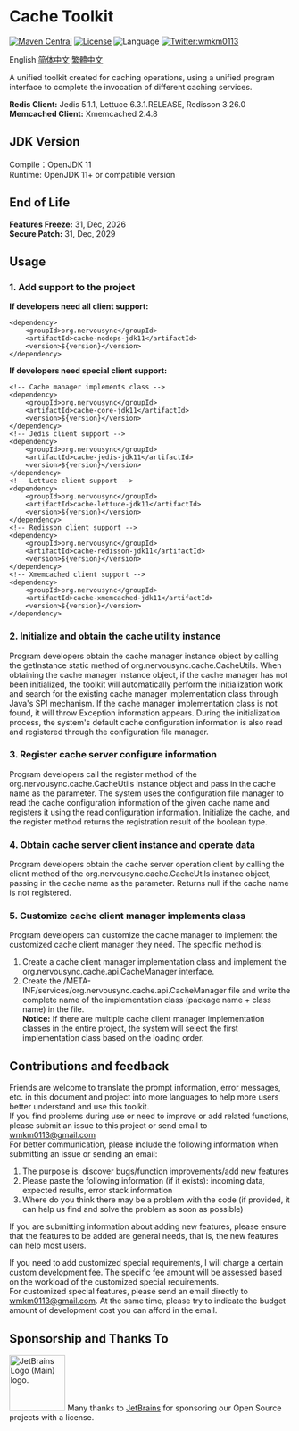 # Cache Toolkit

[![Maven Central](https://maven-badges.herokuapp.com/maven-central/org.nervousync/cache-jdk11/badge.svg)](https://maven-badges.herokuapp.com/maven-central/org.nervousync/cache-jdk11/)
[![License](https://img.shields.io/github/license/wmkm0113/cache-jdk11.svg)](https://github.com/wmkm0113/cache-jdk11/blob/master/LICENSE)
![Language](https://img.shields.io/badge/language-Java-green)
[![Twitter:wmkm0113](https://img.shields.io/twitter/follow/wmkm0113?label=Follow)](https://twitter.com/wmkm0113)

English
[简体中文](README_zh_CN.md)
[繁體中文](README_zh_TW.md)

A unified toolkit created for caching operations, using a unified program interface to complete the invocation of different caching services.

**Redis Client:** Jedis 5.1.1, Lettuce 6.3.1.RELEASE, Redisson 3.26.0   
**Memcached Client:** Xmemcached 2.4.8

## JDK Version
Compile：OpenJDK 11   
Runtime: OpenJDK 11+ or compatible version

## End of Life

**Features Freeze:** 31, Dec, 2026   
**Secure Patch:** 31, Dec, 2029

## Usage
### 1. Add support to the project
**If developers need all client support:**
```
<dependency>
    <groupId>org.nervousync</groupId>
	<artifactId>cache-nodeps-jdk11</artifactId>
    <version>${version}</version>
</dependency>
```
**If developers need special client support:**
```
<!-- Cache manager implements class -->
<dependency>
    <groupId>org.nervousync</groupId>
	<artifactId>cache-core-jdk11</artifactId>
    <version>${version}</version>
</dependency>
<!-- Jedis client support -->
<dependency>
    <groupId>org.nervousync</groupId>
	<artifactId>cache-jedis-jdk11</artifactId>
    <version>${version}</version>
</dependency>
<!-- Lettuce client support -->
<dependency>
    <groupId>org.nervousync</groupId>
	<artifactId>cache-lettuce-jdk11</artifactId>
    <version>${version}</version>
</dependency>
<!-- Redisson client support -->
<dependency>
    <groupId>org.nervousync</groupId>
	<artifactId>cache-redisson-jdk11</artifactId>
    <version>${version}</version>
</dependency>
<!-- Xmemcached client support -->
<dependency>
    <groupId>org.nervousync</groupId>
	<artifactId>cache-xmemcached-jdk11</artifactId>
    <version>${version}</version>
</dependency>
```

### 2. Initialize and obtain the cache utility instance
Program developers obtain the cache manager instance object by calling the getInstance static method of org.nervousync.cache.CacheUtils.
When obtaining the cache manager instance object, if the cache manager has not been initialized, the toolkit will automatically perform the initialization work and search for the existing cache manager implementation class through Java's SPI mechanism. 
If the cache manager implementation class is not found, it will throw Exception information appears. During the initialization process, the system's default cache configuration information is also read and registered through the configuration file manager.

### 3. Register cache server configure information
Program developers call the register method of the org.nervousync.cache.CacheUtils instance object and pass in the cache name as the parameter. 
The system uses the configuration file manager to read the cache configuration information of the given cache name and registers it using the read configuration information. 
Initialize the cache, and the register method returns the registration result of the boolean type.

### 4. Obtain cache server client instance and operate data
Program developers obtain the cache server operation client by calling the client method of the org.nervousync.cache.CacheUtils instance object, passing in the cache name as the parameter.
Returns null if the cache name is not registered.

### 5. Customize cache client manager implements class
Program developers can customize the cache manager to implement the customized cache client manager they need. The specific method is:   
1. Create a cache client manager implementation class and implement the org.nervousync.cache.api.CacheManager interface.   
2. Create the /META-INF/services/org.nervousync.cache.api.CacheManager file and write the complete name of the implementation class (package name + class name) in the file.   
**Notice:** If there are multiple cache client manager implementation classes in the entire project, the system will select the first implementation class based on the loading order.

## Contributions and feedback
Friends are welcome to translate the prompt information, error messages, 
etc. in this document and project into more languages to help more users better understand and use this toolkit.   
If you find problems during use or need to improve or add related functions, please submit an issue to this project
or send email to [wmkm0113\@gmail.com](mailto:wmkm0113@gmail.com?subject=bugs_and_features)   
For better communication, please include the following information when submitting an issue or sending an email:
1. The purpose is: discover bugs/function improvements/add new features   
2. Please paste the following information (if it exists): incoming data, expected results, error stack information   
3. Where do you think there may be a problem with the code (if provided, it can help us find and solve the problem as soon as possible)

If you are submitting information about adding new features, please ensure that the features to be added are general needs, that is, the new features can help most users.

If you need to add customized special requirements, I will charge a certain custom development fee.
The specific fee amount will be assessed based on the workload of the customized special requirements.   
For customized special features, please send an email directly to [wmkm0113\@gmail.com](mailto:wmkm0113@gmail.com?subject=payment_features). At the same time, please try to indicate the budget amount of development cost you can afford in the email.

## Sponsorship and Thanks To
<span id="JetBrains">
    <img src="https://resources.jetbrains.com/storage/products/company/brand/logos/jb_beam.png" width="100px" height="100px" alt="JetBrains Logo (Main) logo.">
    <span>Many thanks to <a href="https://www.jetbrains.com/">JetBrains</a> for sponsoring our Open Source projects with a license.</span>
</span>